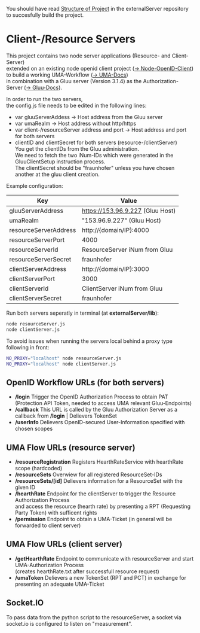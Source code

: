 You should have read [Structure of Project](https://gitlab.iosb.fraunhofer.de/kastel/externalServer/blob/master/StructureOfProject.md) in the externalServer repository to succesfully build the project.  

Client-/Resource Servers
==============================
This project contains two node server applications (Resource- and Client-Server)  
extended on an existing node openid client project ([-> Node-OpenID-Client](https://github.com/panva/node-openid-client))  
to build a working UMA-Workflow
([-> UMA-Docs](https://docs.kantarainitiative.org/uma/rec-uma-core.html))  
in combination with a Gluu server (Version 3.1.4) as
the Authorization-Server ([-> Gluu-Docs](https://gluu.org/docs/ce/3.1.4/)).

In order to run the two servers,   
the config.js file needs to be edited in the following lines:
- var gluuServerAddess -> Host address from the Gluu server
- var umaRealm -> Host address without http/https
- var client-/resourceServer address and port -> Host address and port for both servers
- clientID and clientSecret for both servers (resource-/clientServer)  
You get the clientIDs from the Gluu administration.   
We need to fetch the two iNum-IDs which were generated in the GluuClientSetup instruction process.  
The clientSecret should be "fraunhofer" unless you have chosen another at the gluu client creation.

Example configuration:

| Key                   | Value                            |
|-----------------------|----------------------------------|
| gluuServerAddress     | https://153.96.9.227 (Gluu Host) |
| umaRealm              | "153.96.9.227" (Gluu Host)       |
| resourceServerAddress | http://{domain/IP}:4000          |
| resourceServerPort    | 4000                             |
| resourceServerId      | ResourceServer iNum from Gluu    |
| resourceServerSecret  | fraunhofer                       |
| clientServerAddress   | http://{domain/IP}:3000          |
| clientServerPort      | 3000                             |
| clientServerId        | ClientServer iNum from Gluu      |
| clientServerSecret    | fraunhofer                       |

Run both servers seperatly in terminal (at **externalServer/lib**):
```sh
node resourceServer.js
node clientServer.js
```
To avoid issues when running the servers local behind a proxy type following in front:
```sh
NO_PROXY="localhost" node resourceServer.js
NO_PROXY="localhost" node clientServer.js
```

OpenID Workflow URLs (for both servers)
---

- **/login** Trigger the OpenID Authorization Process to obtain PAT (Protection API Token, needed to access UMA relevant Gluu-Endpoints)
- **/callback** This URL is called by the Gluu Authorization Server as a callback from  **/login** | Delievers TokenSet
- **/userInfo** Delievers OpenID-secured User-Information specified with chosen scopes

UMA Flow URLs (resource server)
---
- **/resourceRegistration** Registers HearthRateService with hearthRate scope (hardcoded)
- **/resourceSets** Overwiew for all registered ResourceSet-IDs
- **/resourceSets/[id]** Delievers information for a ResourceSet with the given ID
- **/hearthRate** Endpoint for the clientServer to trigger the Resource Authorization Process   
and access the resource (hearth rate) by presenting a RPT (Requesting Party Token) with sufficent rights
- **/permission** Endpoint to obtain a UMA-Ticket (in general will be forwarded to client server)


UMA Flow URLs (client server)
---

- **/getHearthRate** Endpoint to communicate with resourceServer and start UMA-Authorization Process   
(creates hearthRate.txt after successfull resource request)
- **/umaToken** Delievers a new TokenSet (RPT and PCT) in exchange for presenting an adequate UMA-Ticket

Socket.IO
---
To pass data from the python script to the resourceServer, a socket via socket.io is configured to listen on "measurement".



